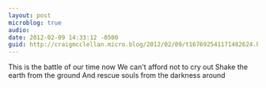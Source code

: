 ```yaml
---
layout: post
microblog: true
audio: 
date: 2012-02-09 14:33:12 -0500
guid: http://craigmcclellan.micro.blog/2012/02/09/t167692541171482624.html
---
```

This is the battle of our time now
We can't afford not to cry out
Shake the earth from the ground
And rescue souls from the darkness around
